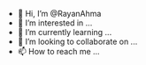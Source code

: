- 👋 Hi, I’m @RayanAhma
- 👀 I’m interested in ...
- 🌱 I’m currently learning ...
- 💞️ I’m looking to collaborate on ...
- 📫 How to reach me ...

<!---
RayanAhma/RayanAhma is a ✨ special ✨ repository because its `README.md` (this file) appears on your GitHub profile.
You can click the Preview link to take a look at your changes.
--->
